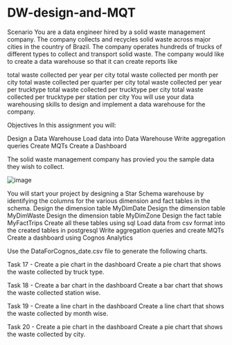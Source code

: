 # DW-design-and-MQT

Scenario
You are a data engineer hired by a solid waste management company. The company collects and recycles solid waste across major cities in the country of Brazil. The company operates hundreds of trucks of different types to collect and transport solid waste. The company would like to create a data warehouse so that it can create reports like

total waste collected per year per city
total waste collected per month per city
total waste collected per quarter per city
total waste collected per year per trucktype
total waste collected per trucktype per city
total waste collected per trucktype per station per city
You will use your data warehousing skills to design and implement a data warehouse for the company.

Objectives
In this assignment you will:

Design a Data Warehouse
Load data into Data Warehouse
Write aggregation queries
Create MQTs
Create a Dashboard

The solid waste management company has provied you the sample data they wish to collect.

![image](https://github.com/shruthisree1234/DW-design-and-MQT/assets/64841247/a8be167b-ece0-4602-8ac0-2612e9a4d866)

You will start your project by designing a Star Schema warehouse by identifying the columns for the various dimension and fact tables in the schema.
Design the dimension table MyDimDate
Design the dimension table MyDimWaste
Design the dimension table MyDimZone
Design the fact table MyFactTrips
Create all these tables using sql
Load data from csv format into the created tables in postgresql
Write aggregation queries and create MQTs
Create a dashboard using Cognos Analytics

Use the DataForCognos_date.csv file to generate the following charts.

Task 17 - Create a pie chart in the dashboard
Create a pie chart that shows the waste collected by truck type.

Task 18 - Create a bar chart in the dashboard
Create a bar chart that shows the waste collected station wise.

Task 19 - Create a line chart in the dashboard
Create a line chart that shows the waste collected by month wise.

Task 20 - Create a pie chart in the dashboard
Create a pie chart that shows the waste collected by city.
